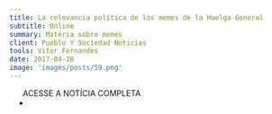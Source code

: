 ```yaml
---
title: La relevancia política de los memes de la Huelga General
subtitle: Online
summary: Matéria sobre memes
client: Pueblo Y Sociedad Noticias
tools: Vitor Fernandes
date: 2017-04-28
image: 'images/posts/59.png'
---
```




<div class="post__share"><ul class="share__list list-reset">ACESSE A NOTÍCIA COMPLETA<li class="share__item" style="margin-left: 10px"><a class="share__link share__facebook" style="background: #fa5657" href="http://pysnnoticias.com/la-relevancia-politica-de-los-memes-de-la-huelga-general/ 
onclick=window.open(this.href, 'pop-up', 'left=20,top=20,width=500,height=500,toolbar=1,resizable=0'); return false;" title="Link" rel="nofollow"><i class="fa-solid fa-link"></i></a></li></ul></div>
<!-- <div class="gallery-box"><div class="gallery"><img src="/clipping/images/example-1.jpg" loading="lazy" alt="Project"><img src="/clipping/images/example-2.jpg" loading="lazy" alt="Project"></div><em>Gallery / <a href="https://www.freepik.com/" target="_blank">Freepic</a></em></div> -->